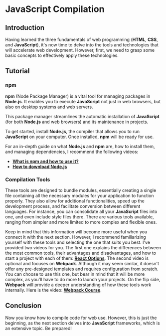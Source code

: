 # JavaScript Compilation

## Introduction

Having learned the three fundamentals of web programming (**HTML**, **CSS**, and **JavaScript**), it's now time to delve into the tools and technologies that will accelerate web development. However, first, we need to grasp some basic concepts to effectively apply these technologies.

## Tutorial

### npm

**npm** (Node Package Manager) is a vital tool for managing packages in **Node.js**. It enables you to execute **JavaScript** not just in web browsers, but also on desktop systems and web servers.

This package manager streamlines the automatic installation of **JavaScript** (for both **Node.js** and web browsers) and its maintenance in projects.

To get started, install **Node.js**, the compiler that allows you to run **JavaScript** on your computer. Once installed, **npm** will be ready for use.

For an in-depth guide on what **Node.js** and **npm** are, how to install them, and managing dependencies, I recommend the following videos:

-   **[What is npm and how to use it?](https://youtube.com)**
-   **[How to download Node.js](https://youtube.com)**

### Compilation Tools

These tools are designed to bundle modules, essentially creating a single file containing all the necessary modules for your application to function properly. They also allow for additional functionalities, speed up the development process, and facilitate conversion between different languages. For instance, you can consolidate all your **JavaScript** files into one, and even include style files there. There are various tools available, ranging from simpler and more limited to more complex and flexible ones.

Keep in mind that this information will become more useful when you connect it with the next section. However, I recommend familiarizing yourself with these tools and selecting the one that suits you best. I've provided two videos for you. The first one explains the differences between the most common tools, their advantages and disadvantages, and how to start a project with each of them: **[React Options](https://www.youtube.com)**. The second video is optional and focuses on **Webpack**. Although it may seem similar, it doesn't offer any pre-designed templates and requires configuration from scratch. You can choose to use this one, but bear in mind that it will be more complex, as you'll have to do more to launch your projects. On the flip side, **Webpack** will provide a deeper understanding of how these tools work internally. Here is the video: **[Webpack Course](https://www.youtube.com)**.

## Conclusion

Now you know how to compile code for web use. However, this is just the beginning, as the next section delves into **JavaScript** frameworks, which is an extensive topic. Be prepared!
